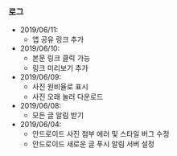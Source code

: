 ### 로그
* 2019/06/11:
    - 앱 공유 링크 추가
* 2019/06/10:
    - 본문 링크 클릭 가능
    - 링크 미리보기 추가
* 2019/06/09:
    - 사진 원비율로 표시
    - 사진 오래 눌러 다운로드
* 2019/06/08:
    - 모든 글 알림 받기
* 2019/06/04: 
    - 안드로이드 사진 첨부 에러 및 스타일 버그 수정
    - 안드로이드 새로운 글 푸시 알림 서버 설정